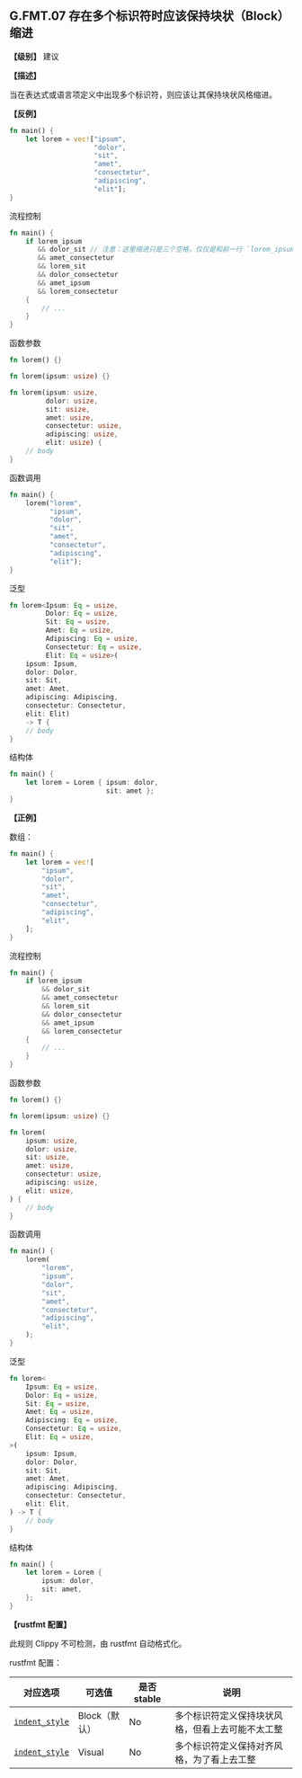 ## G.FMT.07  存在多个标识符时应该保持块状（Block）缩进

**【级别】** 建议

**【描述】**

当在表达式或语言项定义中出现多个标识符，则应该让其保持块状风格缩进。

**【反例】**

```rust
fn main() {
    let lorem = vec!["ipsum",
                     "dolor",
                     "sit",
                     "amet",
                     "consectetur",
                     "adipiscing",
                     "elit"];
}
```

流程控制

```rust
fn main() {
    if lorem_ipsum
       && dolor_sit // 注意：这里缩进只是三个空格，仅仅是和前一行 `lorem_ipsum`对齐
       && amet_consectetur
       && lorem_sit
       && dolor_consectetur
       && amet_ipsum
       && lorem_consectetur
    {
        // ...
    }
}
```

函数参数


```rust
fn lorem() {}

fn lorem(ipsum: usize) {}

fn lorem(ipsum: usize,
         dolor: usize,
         sit: usize,
         amet: usize,
         consectetur: usize,
         adipiscing: usize,
         elit: usize) {
    // body
}
```

函数调用

```rust
fn main() {
    lorem("lorem",
          "ipsum",
          "dolor",
          "sit",
          "amet",
          "consectetur",
          "adipiscing",
          "elit");
}
```

泛型


```rust
fn lorem<Ipsum: Eq = usize,
         Dolor: Eq = usize,
         Sit: Eq = usize,
         Amet: Eq = usize,
         Adipiscing: Eq = usize,
         Consectetur: Eq = usize,
         Elit: Eq = usize>(
    ipsum: Ipsum,
    dolor: Dolor,
    sit: Sit,
    amet: Amet,
    adipiscing: Adipiscing,
    consectetur: Consectetur,
    elit: Elit)
    -> T {
    // body
}
```

结构体

```rust
fn main() {
    let lorem = Lorem { ipsum: dolor,
                        sit: amet };
}
```


**【正例】**

数组：

```rust
fn main() {
    let lorem = vec![
        "ipsum",
        "dolor",
        "sit",
        "amet",
        "consectetur",
        "adipiscing",
        "elit",
    ];
}
```

流程控制

```rust
fn main() {
    if lorem_ipsum
        && dolor_sit
        && amet_consectetur
        && lorem_sit
        && dolor_consectetur
        && amet_ipsum
        && lorem_consectetur
    {
        // ...
    }
}
```

函数参数

```rust
fn lorem() {}

fn lorem(ipsum: usize) {}

fn lorem(
    ipsum: usize,
    dolor: usize,
    sit: usize,
    amet: usize,
    consectetur: usize,
    adipiscing: usize,
    elit: usize,
) {
    // body
}

```

函数调用

```rust
fn main() {
    lorem(
        "lorem",
        "ipsum",
        "dolor",
        "sit",
        "amet",
        "consectetur",
        "adipiscing",
        "elit",
    );
}
```

泛型

```rust
fn lorem<
    Ipsum: Eq = usize,
    Dolor: Eq = usize,
    Sit: Eq = usize,
    Amet: Eq = usize,
    Adipiscing: Eq = usize,
    Consectetur: Eq = usize,
    Elit: Eq = usize,
>(
    ipsum: Ipsum,
    dolor: Dolor,
    sit: Sit,
    amet: Amet,
    adipiscing: Adipiscing,
    consectetur: Consectetur,
    elit: Elit,
) -> T {
    // body
}
```

结构体

```rust
fn main() {
    let lorem = Lorem {
        ipsum: dolor,
        sit: amet,
    };
}
```

**【rustfmt 配置】**

此规则 Clippy 不可检测，由 rustfmt 自动格式化。

rustfmt 配置：

| 对应选项 | 可选值 | 是否 stable | 说明 |
| ------ | ---- | ---- | ---- | 
| [`indent_style`](https://rust-lang.github.io/rustfmt/?#indent_style) | Block（默认） | No| 多个标识符定义保持块状风格，但看上去可能不太工整 |
| [`indent_style`](https://rust-lang.github.io/rustfmt/?#indent_style) | Visual | No| 多个标识符定义保持对齐风格，为了看上去工整 |
